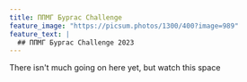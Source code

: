 ```yaml
---
title: ППМГ Бургас Challenge
feature_image: "https://picsum.photos/1300/400?image=989"
feature_text: |
  ## ППМГ Бургас Challenge 2023
---
```


There isn't much going on here yet, but watch this space
